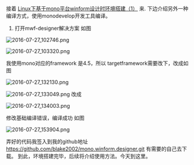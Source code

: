 接着 [Linux下基于mono平台winform设计时环境搭建（1）](http://www.jianshu.com/p/7a068975eb83) 来.
下边介绍另外一种编译方式，使用monodevelop开发工具编译。
1. 打开mwf-designer解决方案 如图

![2016-07-27_102746.png](http://upload-images.jianshu.io/upload_images/1691484-2b76bfb157ca9e6c.png?imageMogr2/auto-orient/strip%7CimageView2/2/w/1240)


![2016-07-27_103320.png](http://upload-images.jianshu.io/upload_images/1691484-8980134625119db2.png?imageMogr2/auto-orient/strip%7CimageView2/2/w/1240)

我使用mono对应的framework 是4.5，所以 targetframework需要改下，改成如图

![2016-07-27_132130.png](http://upload-images.jianshu.io/upload_images/1691484-f9a3b76c3a0a91ee.png?imageMogr2/auto-orient/strip%7CimageView2/2/w/1240)


![2016-07-27_133049.png](http://upload-images.jianshu.io/upload_images/1691484-30cfdea7e17c43c2.png?imageMogr2/auto-orient/strip%7CimageView2/2/w/1240)
改成


![2016-07-27_134003.png](http://upload-images.jianshu.io/upload_images/1691484-302828e4464eb08e.png?imageMogr2/auto-orient/strip%7CimageView2/2/w/1240)

修改基础编译错误，编译成功 如图


![2016-07-27_153904.png](http://upload-images.jianshu.io/upload_images/1691484-ced676ddd027a2b5.png?imageMogr2/auto-orient/strip%7CimageView2/2/w/1240)

弄好的代码我签入到我的github地址 https://github.com/blake2002/mono.winform.designer.git
有需要的自己去下载。
到此，环境搭建完毕，后续将介绍使用方法。今天到这里。
